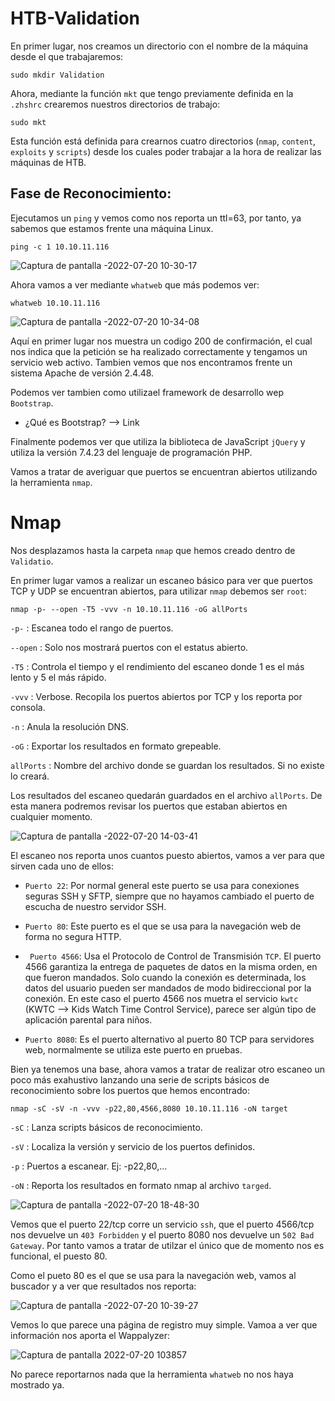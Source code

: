 
# HTB-Validation

En primer lugar, nos creamos un directorio con el nombre de la máquina desde el que trabajaremos:

    sudo mkdir Validation
    
Ahora, mediante la función <a href="../Web/Herramientas_y_Scripts/mkt.html" style="text-decoration:none">`mkt`</a> que tengo previamente definida en la `.zhshrc` crearemos nuestros directorios de trabajo:

    sudo mkt

Esta función está definida para crearnos cuatro directorios (`nmap`, `content`, `exploits` y `scripts`) desde los cuales poder trabajar a la hora de
realizar las máquinas de HTB.

## Fase de Reconocimiento:

Ejecutamos un `ping` y vemos como nos reporta un ttl=63, por tanto, ya sabemos que estamos frente una máquina Linux.

    ping -c 1 10.10.11.116
    
![Captura de pantalla -2022-07-20 10-30-17](https://user-images.githubusercontent.com/103068924/180005076-f47e79bb-ef02-40a7-8b6a-07fd7ac0f0bf.png)
    
Ahora vamos a ver mediante `whatweb` que más podemos ver:

    whatweb 10.10.11.116
    
![Captura de pantalla -2022-07-20 10-34-08](https://user-images.githubusercontent.com/103068924/180005282-38818870-b4d1-4b7e-9ab1-2212b9c86537.png)

Aquí en primer lugar nos muestra un codigo 200 de confirmación, el cual nos indica que la petición se ha realizado correctamente y tengamos un
servicio web activo. Tambien vemos que nos encontramos frente un sistema
Apache de versión 2.4.48.

Podemos ver tambien como utilizael framework de desarrollo wep `Bootstrap`.

* ¿Qué es Bootstrap? --> <a href="https://www.hostinger.mx/tutoriales/que-es-bootstrap" style="text-decoration:none">Link</a> 
    
Finalmente podemos ver que utiliza la biblioteca de JavaScript `jQuery` y utiliza la versión 7.4.23 del lenguaje de programación PHP.

Vamos a tratar de averiguar que puertos se encuentran abiertos utilizando la 
herramienta `nmap`.

# Nmap

Nos desplazamos hasta la carpeta `nmap` que hemos creado dentro de `Validatio`.

En primer lugar vamos a realizar un escaneo básico para ver que puertos TCP y UDP se encuentran abiertos, para utilizar `nmap` debemos
ser `root`:

    nmap -p- --open -T5 -vvv -n 10.10.11.116 -oG allPorts

`-p-` : Escanea todo el rango de puertos.
  
`--open` : Solo nos mostrará puertos con el estatus abierto.
             
`-T5` : Controla el tiempo y el rendimiento del escaneo donde 1 es el más lento  y 5 el más rápido.
             
`-vvv` : Verbose. Recopila los puertos abiertos por TCP y los reporta por consola.
             
`-n` : Anula la resolución DNS.

`-oG` : Exportar los resultados en formato grepeable.
  
`allPorts` : Nombre del archivo donde se guardan los resultados. Si no existe lo creará.
  
Los resultados del escaneo quedarán guardados en el archivo `allPorts`. De esta manera podremos revisar los puertos que estaban abiertos en cualquier
momento.

![Captura de pantalla -2022-07-20 14-03-41](https://user-images.githubusercontent.com/103068924/180032930-cc4431a2-1682-409b-a2f0-995e6cd4af2d.png)

El escaneo nos reporta unos cuantos puesto abiertos, vamos a ver para que sirven cada uno de ellos:

* `Puerto 22`: Por normal general este puerto se usa para conexiones seguras SSH y SFTP, siempre que no hayamos cambiado el puerto de escucha de nuestro servidor SSH.

* `Puerto 80`: Este puerto es el que se usa para la navegación web de forma no segura HTTP.

* ` Puerto 4566`: Usa el Protocolo de Control de Transmisión `TCP`. El puerto 4566 garantiza la entrega de paquetes de datos en la misma orden, en que fueron mandados. Solo cuando la conexión es determinada, los datos del usuario pueden ser mandados de modo bidireccional por la conexión. En este caso el puerto 4566 nos muetra el servicio `kwtc` (KWTC --> Kids Watch Time Control Service), parece ser algún tipo de aplicación parental para niños.

* `Puerto 8080`: Es el puerto alternativo al puerto 80 TCP para servidores web, normalmente se utiliza este puerto en pruebas.

Bien ya tenemos una base, ahora vamos a tratar de realizar otro escaneo un poco más exahustivo lanzando una serie
de scripts básicos de reconocimiento sobre los puertos que hemos encontrado:

    nmap -sC -sV -n -vvv -p22,80,4566,8080 10.10.11.116 -oN target
    
  
`-sC` : Lanza scripts básicos de reconocimiento.
 
`-sV` : Localiza la versión y servicio de los puertos definidos. 
 
`-p` : Puertos a escanear.    Ej:  -p22,80,...
 
`-oN` : Reporta los resultados en formato nmap al archivo `targed`.

![Captura de pantalla -2022-07-20 18-48-30](https://user-images.githubusercontent.com/103068924/180038969-37faba03-8edf-40b7-aa9a-bb186777e820.png)

Vemos que el puerto 22/tcp corre un servicio `ssh`, que el puerto 4566/tcp nos devuelve un `403 Forbidden` y el
puerto 8080 nos devuelve un `502 Bad Gateway`. Por tanto vamos a tratar de utilzar el único que de momento nos es
funcional, el puesto 80.

Como el pueto 80 es el que se usa para la navegación web, vamos al buscador y a ver que resultados nos reporta:

![Captura de pantalla -2022-07-20 10-39-27](https://user-images.githubusercontent.com/103068924/180041181-35a05afa-ba3b-4889-b978-8893cd65767a.png)

Vemos lo que parece una página de registro muy simple. Vamoa a ver que información nos aporta el Wappalyzer:

![Captura de pantalla 2022-07-20 103857](https://user-images.githubusercontent.com/103068924/180041947-b495d194-8bde-4542-b035-7891a5098d76.png)

No parece reportarnos nada que la herramienta `whatweb` no nos haya mostrado ya.







